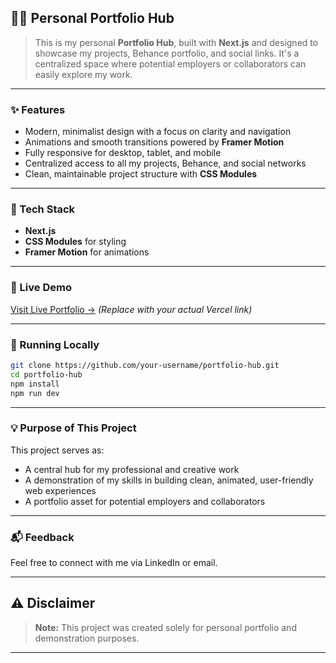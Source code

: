 ## 🧑‍💻 Personal Portfolio Hub

> This is my personal **Portfolio Hub**, built with **Next.js** and designed to showcase my projects, Behance portfolio, and social links.
> It's a centralized space where potential employers or collaborators can easily explore my work.

---

### ✨ Features

* Modern, minimalist design with a focus on clarity and navigation
* Animations and smooth transitions powered by **Framer Motion**
* Fully responsive for desktop, tablet, and mobile
* Centralized access to all my projects, Behance, and social networks
* Clean, maintainable project structure with **CSS Modules**

---

### 🔧 Tech Stack

* **Next.js**
* **CSS Modules** for styling
* **Framer Motion** for animations

---

### 🚀 Live Demo

[Visit Live Portfolio →](https://your-portfolio.vercel.app)
*(Replace with your actual Vercel link)*

---

### 📂 Running Locally

```bash
git clone https://github.com/your-username/portfolio-hub.git
cd portfolio-hub
npm install
npm run dev
```

---

### 💡 Purpose of This Project

This project serves as:

* A central hub for my professional and creative work
* A demonstration of my skills in building clean, animated, user-friendly web experiences
* A portfolio asset for potential employers and collaborators

---

### 📬 Feedback

Feel free to connect with me via LinkedIn or email.

---

## ⚠️ Disclaimer

> **Note:** This project was created solely for personal portfolio and demonstration purposes.

---


